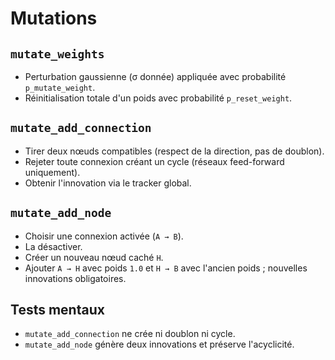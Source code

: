 # Mutations

## `mutate_weights`
- Perturbation gaussienne (σ donnée) appliquée avec probabilité `p_mutate_weight`.
- Réinitialisation totale d'un poids avec probabilité `p_reset_weight`.

## `mutate_add_connection`
- Tirer deux nœuds compatibles (respect de la direction, pas de doublon).
- Rejeter toute connexion créant un cycle (réseaux feed-forward uniquement).
- Obtenir l'innovation via le tracker global.

## `mutate_add_node`
- Choisir une connexion activée (`A → B`).
- La désactiver.
- Créer un nouveau nœud caché `H`.
- Ajouter `A → H` avec poids `1.0` et `H → B` avec l'ancien poids ; nouvelles innovations obligatoires.

## Tests mentaux
- `mutate_add_connection` ne crée ni doublon ni cycle.
- `mutate_add_node` génère deux innovations et préserve l'acyclicité.

